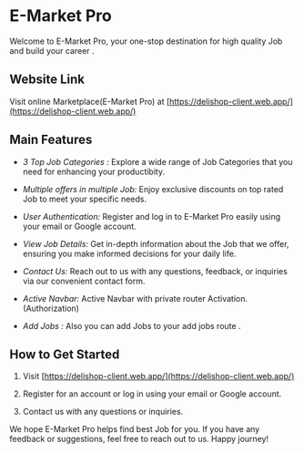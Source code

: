 # E-Market Pro

Welcome to E-Market Pro, your one-stop destination for high quality Job and build your career .

## Website Link

Visit online Marketplace(E-Market Pro) at [https://delishop-client.web.app/](https://delishop-client.web.app/)

## Main Features

- *3 Top Job Categories :* Explore a wide range of Job Categories that you need for enhancing your productibity.

- *Multiple offers in multiple Job:* Enjoy exclusive discounts on top rated Job to meet your specific needs.

- *User Authentication:* Register and log in to E-Market Pro easily using your email or Google account.

- *View Job Details:* Get in-depth information about the Job that we offer, ensuring you make informed decisions for your daily life.

- *Contact Us:* Reach out to us with any questions, feedback, or inquiries via our convenient contact form.

- *Active Navbar:* Active Navbar with private router Activation. (Authorization)

- *Add Jobs :* Also you can add Jobs to your add jobs route .

## How to Get Started

1. Visit [https://delishop-client.web.app/](https://delishop-client.web.app/)
2. Register for an account or log in using your email or Google account.

3. Contact us with any questions or inquiries.

We hope E-Market Pro helps find best Job for you. If you have any feedback or suggestions, feel free to reach out to us. Happy journey!



